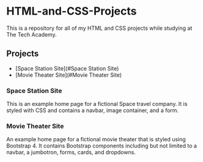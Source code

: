 # HTML-and-CSS-Projects

This is a repository for all of my HTML and CSS projects while studying at The Tech Academy.

## Projects
* [Space Station Site](#Space Station Site)
* [Movie Theater Site](#Movie Theater Site)

### Space Station Site
This is an example home page for a fictional Space travel company. It is styled with CSS and contains a navbar, image container, and a form.

### Movie Theater Site
An example home page for a fictional movie theater that is styled using Bootstrap 4. It contains Bootstrap components including but not limited to a navbar, a jumbotron, forms, cards, and dropdowns.
